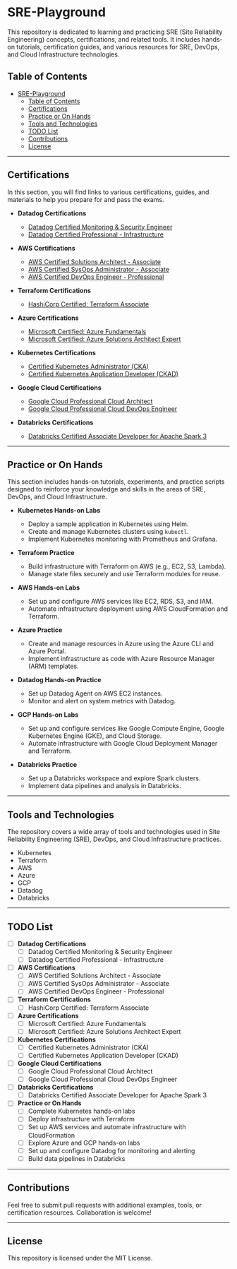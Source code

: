 # SRE-Playground

This repository is dedicated to learning and practicing SRE (Site Reliability Engineering) concepts, certifications, and related tools. It includes hands-on tutorials, certification guides, and various resources for SRE, DevOps, and Cloud Infrastructure technologies.

## Table of Contents
- [SRE-Playground](#sre-playground)
  - [Table of Contents](#table-of-contents)
  - [Certifications](#certifications)
  - [Practice or On Hands](#practice-or-on-hands)
  - [Tools and Technologies](#tools-and-technologies)
  - [TODO List](#todo-list)
  - [Contributions](#contributions)
  - [License](#license)

---

## Certifications

In this section, you will find links to various certifications, guides, and materials to help you prepare for and pass the exams.

- **Datadog Certifications**  
  - [Datadog Certified Monitoring & Security Engineer](https://www.datadoghq.com/certification/)
  - [Datadog Certified Professional - Infrastructure](https://www.datadoghq.com/certification/)
  
- **AWS Certifications**  
  - [AWS Certified Solutions Architect - Associate](https://aws.amazon.com/certification/certified-solutions-architect-associate/)
  - [AWS Certified SysOps Administrator - Associate](https://aws.amazon.com/certification/certified-sysops-administrator-associate/)
  - [AWS Certified DevOps Engineer - Professional](https://aws.amazon.com/certification/certified-devops-engineer-professional/)

- **Terraform Certifications**  
  - [HashiCorp Certified: Terraform Associate](https://www.hashicorp.com/certification/terraform-associate)

- **Azure Certifications**  
  - [Microsoft Certified: Azure Fundamentals](https://learn.microsoft.com/en-us/certifications/azure-fundamentals/)
  - [Microsoft Certified: Azure Solutions Architect Expert](https://learn.microsoft.com/en-us/certifications/azure-solutions-architect/)
  
- **Kubernetes Certifications**  
  - [Certified Kubernetes Administrator (CKA)](https://www.cncf.io/certification/cka/)
  - [Certified Kubernetes Application Developer (CKAD)](https://www.cncf.io/certification/ckad/)

- **Google Cloud Certifications**  
  - [Google Cloud Professional Cloud Architect](https://cloud.google.com/certification/cloud-architect)
  - [Google Cloud Professional Cloud DevOps Engineer](https://cloud.google.com/certification/cloud-devops-engineer)

- **Databricks Certifications**  
  - [Databricks Certified Associate Developer for Apache Spark 3](https://academy.databricks.com/)

---

## Practice or On Hands

This section includes hands-on tutorials, experiments, and practice scripts designed to reinforce your knowledge and skills in the areas of SRE, DevOps, and Cloud Infrastructure.

- **Kubernetes Hands-on Labs**
  - Deploy a sample application in Kubernetes using Helm.
  - Create and manage Kubernetes clusters using `kubectl`.
  - Implement Kubernetes monitoring with Prometheus and Grafana.
  
- **Terraform Practice**
  - Build infrastructure with Terraform on AWS (e.g., EC2, S3, Lambda).
  - Manage state files securely and use Terraform modules for reuse.
  
- **AWS Hands-on Labs**
  - Set up and configure AWS services like EC2, RDS, S3, and IAM.
  - Automate infrastructure deployment using AWS CloudFormation and Terraform.
  
- **Azure Practice**
  - Create and manage resources in Azure using the Azure CLI and Azure Portal.
  - Implement infrastructure as code with Azure Resource Manager (ARM) templates.

- **Datadog Hands-on Practice**
  - Set up Datadog Agent on AWS EC2 instances.
  - Monitor and alert on system metrics with Datadog.

- **GCP Hands-on Labs**
  - Set up and configure services like Google Compute Engine, Google Kubernetes Engine (GKE), and Cloud Storage.
  - Automate infrastructure with Google Cloud Deployment Manager and Terraform.

- **Databricks Practice**
  - Set up a Databricks workspace and explore Spark clusters.
  - Implement data pipelines and analysis in Databricks.

---

## Tools and Technologies

The repository covers a wide array of tools and technologies used in Site Reliability Engineering (SRE), DevOps, and Cloud Infrastructure practices.

- Kubernetes
- Terraform
- AWS
- Azure
- GCP
- Datadog
- Databricks

---

## TODO List

- [ ] **Datadog Certifications**
  - [ ] Datadog Certified Monitoring & Security Engineer
  - [ ] Datadog Certified Professional - Infrastructure
  
- [ ] **AWS Certifications**
  - [ ] AWS Certified Solutions Architect - Associate
  - [ ] AWS Certified SysOps Administrator - Associate
  - [ ] AWS Certified DevOps Engineer - Professional

- [ ] **Terraform Certifications**
  - [ ] HashiCorp Certified: Terraform Associate
  
- [ ] **Azure Certifications**
  - [ ] Microsoft Certified: Azure Fundamentals
  - [ ] Microsoft Certified: Azure Solutions Architect Expert
  
- [ ] **Kubernetes Certifications**
  - [ ] Certified Kubernetes Administrator (CKA)
  - [ ] Certified Kubernetes Application Developer (CKAD)
  
- [ ] **Google Cloud Certifications**
  - [ ] Google Cloud Professional Cloud Architect
  - [ ] Google Cloud Professional Cloud DevOps Engineer
  
- [ ] **Databricks Certifications**
  - [ ] Databricks Certified Associate Developer for Apache Spark 3

- [ ] **Practice or On Hands**
  - [ ] Complete Kubernetes hands-on labs
  - [ ] Deploy infrastructure with Terraform
  - [ ] Set up AWS services and automate infrastructure with CloudFormation
  - [ ] Explore Azure and GCP hands-on labs
  - [ ] Set up and configure Datadog for monitoring and alerting
  - [ ] Build data pipelines in Databricks

--- 
## Contributions 
Feel free to submit pull requests with additional examples, tools, or certification resources. Collaboration is welcome!

--- 
## License 
This repository is licensed under the MIT License.
